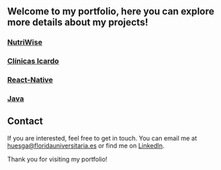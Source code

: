 ## Welcome to my portfolio, here you can explore more details about my projects!

### [NutriWise](https://github.com/hugoestelles/NutriWise)

### [Clínicas Icardo](https://github.com/hugoestelles/ClinicasIcardo)

### [React-Native](google.com)

### [Java](https://github.com/hugoestelles/Java/tree/main)

## Contact
If you are interested, feel free to get in touch. You can email me at huesga@floridauniversitaria.es or find me on [LinkedIn](www.linkedin.com/in/hugoestelles).

Thank you for visiting my portfolio!
